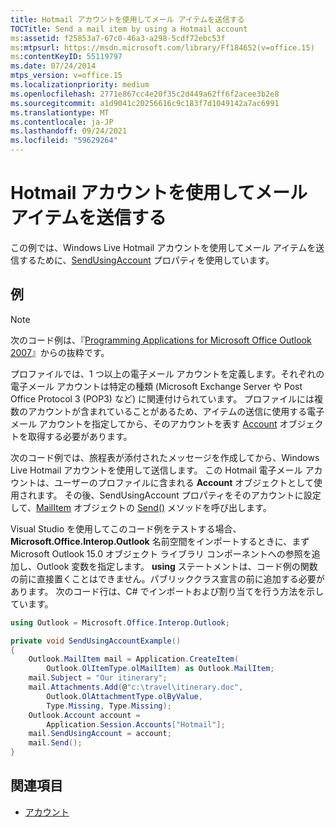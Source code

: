 ```yaml
---
title: Hotmail アカウントを使用してメール アイテムを送信する
TOCTitle: Send a mail item by using a Hotmail account
ms:assetid: f25853a7-67c0-46a3-a298-5cdf72ebc53f
ms:mtpsurl: https://msdn.microsoft.com/library/Ff184652(v=office.15)
ms:contentKeyID: 55119797
ms.date: 07/24/2014
mtps_version: v=office.15
ms.localizationpriority: medium
ms.openlocfilehash: 2771e867cc4e20f35c2d449a62ff6f2acee3b2e8
ms.sourcegitcommit: a1d9041c20256616c9c183f7d1049142a7ac6991
ms.translationtype: MT
ms.contentlocale: ja-JP
ms.lasthandoff: 09/24/2021
ms.locfileid: "59629264"
---
```

# <a name="send-a-mail-item-by-using-a-hotmail-account"></a>Hotmail アカウントを使用してメール アイテムを送信する

この例では、Windows Live Hotmail アカウントを使用してメール アイテムを送信するために、[SendUsingAccount](https://msdn.microsoft.com/library/bb623679\(v=office.15\)) プロパティを使用しています。

## <a name="example"></a>例

> [!NOTE] 
> 次のコード例は、『[Programming Applications for Microsoft Office Outlook 2007](https://www.amazon.com/gp/product/0735622493?ie=UTF8&tag=msmsdn-20&linkCode=as2&camp=1789&creative=9325&creativeASIN=0735622493)』からの抜粋です。

プロファイルでは、1 つ以上の電子メール アカウントを定義します。それぞれの電子メール アカウントは特定の種類 (Microsoft Exchange Server や Post Office Protocol 3 (POP3) など) に関連付けられています。 プロファイルには複数のアカウントが含まれていることがあるため、アイテムの送信に使用する電子メール アカウントを指定してから、そのアカウントを表す [Account](https://msdn.microsoft.com/library/bb645103\(v=office.15\)) オブジェクトを取得する必要があります。

次のコード例では、旅程表が添付されたメッセージを作成してから、Windows Live Hotmail アカウントを使用して送信します。 この Hotmail 電子メール アカウントは、ユーザーのプロファイルに含まれる **Account** オブジェクトとして使用されます。 その後、SendUsingAccount プロパティをそのアカウントに設定して、[MailItem](https://msdn.microsoft.com/library/bb643865\(v=office.15\)) オブジェクトの [Send()](https://msdn.microsoft.com/library/bb644139\(v=office.15\)) メソッドを呼び出します。

Visual Studio を使用してこのコード例をテストする場合、**Microsoft.Office.Interop.Outlook** 名前空間をインポートするときに、まず Microsoft Outlook 15.0 オブジェクト ライブラリ コンポーネントへの参照を追加し、Outlook 変数を指定します。 **using** ステートメントは、コード例の関数の前に直接置くことはできません。パブリッククラス宣言の前に追加する必要があります。 次のコード行は、C\# でインポートおよび割り当てを行う方法を示しています。

```csharp
using Outlook = Microsoft.Office.Interop.Outlook;
```

```csharp
private void SendUsingAccountExample()
{
    Outlook.MailItem mail = Application.CreateItem(
        Outlook.OlItemType.olMailItem) as Outlook.MailItem;
    mail.Subject = "Our itinerary";
    mail.Attachments.Add(@"c:\travel\itinerary.doc",
        Outlook.OlAttachmentType.olByValue,
        Type.Missing, Type.Missing);
    Outlook.Account account =
        Application.Session.Accounts["Hotmail"];
    mail.SendUsingAccount = account;
    mail.Send();
}
```

## <a name="see-also"></a>関連項目

- [アカウント](accounts.md)


